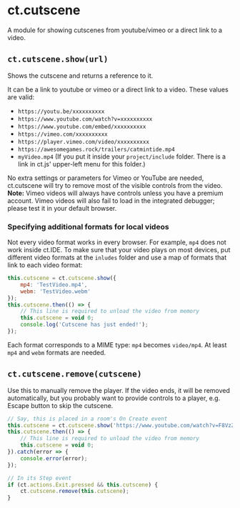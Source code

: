 # ct.cutscene

A module for showing cutscenes from youtube/vimeo or a direct link to a video.

## `ct.cutscene.show(url)`

Shows the cutscene and returns a reference to it.

It can be a link to youtube or vimeo or a direct link to a video. These values are valid:

* `https://youtu.be/xxxxxxxxxx`
* `https://www.youtube.com/watch?v=xxxxxxxxxx`
* `https://www.youtube.com/embed/xxxxxxxxxx`
* `https://vimeo.com/xxxxxxxxxx`
* `https://player.vimeo.com/video/xxxxxxxxxx`
* `https://awesomegames.rock/trailers/catmintide.mp4`
* `myVideo.mp4` (If you put it inside your `project/include` folder. There is a link in ct.js' upper-left menu for this folder.)

No extra settings or parameters for Vimeo or YouTube are needed, ct.cutscene will try to remove most of the visible controls from the video. **Note:** Vimeo videos will always have controls unless you have a premium account. Vimeo videos will also fail to load in the integrated debugger; please test it in your default browser.

### Specifying additional formats for local videos

Not every video format works in every browser. For example, `mp4` does not work inside ct.IDE. To make sure that your video plays on most devices, put different video formats at the `inludes` folder and use a map of formats that link to each video format:

```js
this.cutscene = ct.cutscene.show({
    mp4: 'TestVideo.mp4',
    webm: 'TestVideo.webm'
});
this.cutscene.then(() => {
    // This line is required to unload the video from memory
    this.cutscene = void 0;
    console.log('Cutscene has just ended!');
});
```

Each format corresponds to a MIME type: `mp4` becomes `video/mp4`.
At least `mp4` and `webm` formats are needed.

## `ct.cutscene.remove(cutscene)`

Use this to manually remove the player. If the video ends, it will be removed automatically, but you probably want to provide controls to a player, e.g. Escape button to skip the cutscene.

```js
// Say, this is placed in a room's On Create event
this.cutscene = ct.cutscene.show('https://www.youtube.com/watch?v=F8VzZe1FqEM');
this.cutscene.then(() => {
    // This line is required to unload the video from memory
    this.cutscene = void 0;
}).catch(error => {
    console.error(error);
});

// In its Step event
if (ct.actions.Exit.pressed && this.cutscene) {
    ct.cutscene.remove(this.cutscene);
}
```